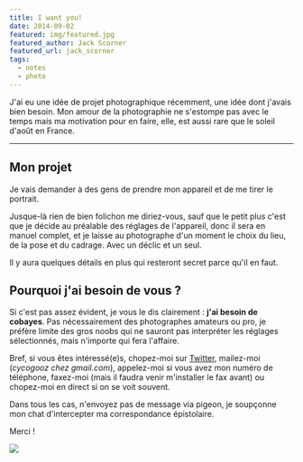 ```yaml
---
title: I want you!
date: 2014-09-02
featured: img/featured.jpg
featured_author: Jack Scorner
featured_url: jack_scorner
tags:
  - notes
  - photo
---
```


J'ai eu une idée de projet photographique récemment, une idée dont j'avais bien besoin. Mon amour de la photographie ne s'estompe pas avec le temps mais ma motivation pour en faire, elle, est aussi rare que le soleil d'août en France.

---

## Mon projet

Je vais demander à des gens de prendre mon appareil et de me tirer le portrait.

Jusque-là rien de bien folichon me diriez-vous, sauf que le petit plus c'est que je décide au préalable des réglages de l'appareil, donc il sera en manuel complet, et je laisse au photographe d'un moment le choix du lieu, de la pose et du cadrage. Avec un déclic et un seul.

Il y aura quelques détails en plus qui resteront secret parce qu'il en faut.

## Pourquoi j'ai besoin de vous ?

Si c'est pas assez évident, je vous le dis clairement : **j'ai besoin de cobayes**. Pas nécessairement des photographes amateurs ou pro, je préfère limite des gros noobs qui ne sauront pas interpréter les réglages sélectionnés, mais n'importe qui fera l'affaire.

Bref, si vous êtes intéressé(e)s, chopez-moi sur [Twitter](http://twitter.com/GoOz), mailez-moi (_cycogooz chez gmail.com_), appelez-moi si vous avez mon numéro de téléphone, faxez-moi (mais il faudra venir m'installer le fax avant) ou chopez-moi en direct si on se voit souvent.

Dans tous les cas, n'envoyez pas de message via pigeon, je soupçonne mon chat d'intercepter ma correspondance épistolaire.

Merci !

![](http://media1.giphy.com/media/xIJLgO6rizUJi/giphy.gif)
